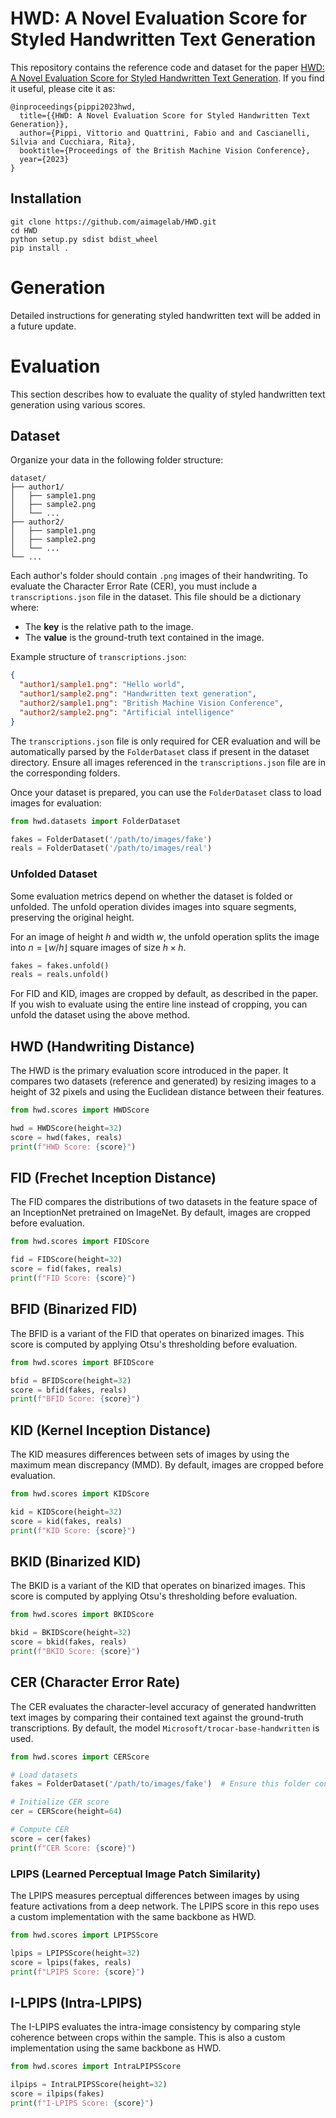 # HWD: A Novel Evaluation Score for Styled Handwritten Text Generation


This repository contains the reference code and dataset for the paper [HWD: A Novel Evaluation Score for Styled Handwritten Text Generation](https://papers.bmvc2023.org/0007.pdf).
If you find it useful, please cite it as:
```
@inproceedings{pippi2023hwd,
  title={{HWD: A Novel Evaluation Score for Styled Handwritten Text Generation}},
  author={Pippi, Vittorio and Quattrini, Fabio and and Cascianelli, Silvia and Cucchiara, Rita},
  booktitle={Proceedings of the British Machine Vision Conference},
  year={2023}
}
```

## Installation
```console
git clone https://github.com/aimagelab/HWD.git
cd HWD
python setup.py sdist bdist_wheel
pip install .
```

# Generation
Detailed instructions for generating styled handwritten text will be added in a future update.

# Evaluation
This section describes how to evaluate the quality of styled handwritten text generation using various scores.

## Dataset
Organize your data in the following folder structure:

```
dataset/
├── author1/
│   ├── sample1.png
│   ├── sample2.png
│   └── ...
├── author2/
│   ├── sample1.png
│   ├── sample2.png
│   └── ...
└── ...
```

Each author's folder should contain `.png` images of their handwriting. To evaluate the Character Error Rate (CER), you must include a `transcriptions.json` file in the dataset. This file should be a dictionary where:

 - The **key** is the relative path to the image.
 - The **value** is the ground-truth text contained in the image.

Example structure of `transcriptions.json`:

```json
{
  "author1/sample1.png": "Hello world",
  "author1/sample2.png": "Handwritten text generation",
  "author2/sample1.png": "British Machine Vision Conference",
  "author2/sample2.png": "Artificial intelligence"
}
```
The `transcriptions.json` file is only required for CER evaluation and will be automatically parsed by the `FolderDataset` class if present in the dataset directory. Ensure all images referenced in the `transcriptions.json` file are in the corresponding folders.

Once your dataset is prepared, you can use the `FolderDataset` class to load images for evaluation:

```python
from hwd.datasets import FolderDataset

fakes = FolderDataset('/path/to/images/fake')
reals = FolderDataset('/path/to/images/real')
```

### Unfolded Dataset
Some evaluation metrics depend on whether the dataset is folded or unfolded. The unfold operation divides images into square segments, preserving the original height.

For an image of height $h$ and width $w$, the unfold operation splits the image into $n=⌊w/h⌋$ square images of size $h \times h$.

```python
fakes = fakes.unfold()
reals = reals.unfold()
```
For FID and KID, images are cropped by default, as described in the paper. If you wish to evaluate using the entire line instead of cropping, you can unfold the dataset using the above method.

## HWD (Handwriting Distance)
The HWD is the primary evaluation score introduced in the paper. It compares two datasets (reference and generated) by resizing images to a height of 32 pixels and using the Euclidean distance between their features.

```python
from hwd.scores import HWDScore

hwd = HWDScore(height=32)
score = hwd(fakes, reals)
print(f"HWD Score: {score}")
```

## FID (Frechet Inception Distance)
The FID compares the distributions of two datasets in the feature space of an InceptionNet pretrained on ImageNet. By default, images are cropped before evaluation.

```python
from hwd.scores import FIDScore

fid = FIDScore(height=32)
score = fid(fakes, reals)
print(f"FID Score: {score}")
```

## BFID (Binarized FID)
The BFID is a variant of the FID that operates on binarized images. This score is computed by applying Otsu's thresholding before evaluation.

```python
from hwd.scores import BFIDScore

bfid = BFIDScore(height=32)
score = bfid(fakes, reals)
print(f"BFID Score: {score}")
```

## KID (Kernel Inception Distance)
The KID measures differences between sets of images by using the maximum mean discrepancy (MMD). By default, images are cropped before evaluation.

```python
from hwd.scores import KIDScore

kid = KIDScore(height=32)
score = kid(fakes, reals)
print(f"KID Score: {score}")
```

## BKID (Binarized KID)
The BKID is a variant of the KID that operates on binarized images. This score is computed by applying Otsu's thresholding before evaluation.

```python
from hwd.scores import BKIDScore

bkid = BKIDScore(height=32)
score = bkid(fakes, reals)
print(f"BKID Score: {score}")
```

## CER (Character Error Rate)
The CER evaluates the character-level accuracy of generated handwritten text images by comparing their contained text against the ground-truth transcriptions. By default, the model `Microsoft/trocar-base-handwritten` is used.

```python
from hwd.scores import CERScore

# Load datasets
fakes = FolderDataset('/path/to/images/fake')  # Ensure this folder contains transcriptions.json

# Initialize CER score
cer = CERScore(height=64)

# Compute CER
score = cer(fakes)
print(f"CER Score: {score}")
```

### LPIPS (Learned Perceptual Image Patch Similarity)
The LPIPS measures perceptual differences between images by using feature activations from a deep network. The LPIPS score in this repo uses a custom implementation with the same backbone as HWD.

```python
from hwd.scores import LPIPSScore

lpips = LPIPSScore(height=32)
score = lpips(fakes, reals)
print(f"LPIPS Score: {score}")
```

## I-LPIPS (Intra-LPIPS)
The I-LPIPS evaluates the intra-image consistency by comparing style coherence between crops within the sample. This is also a custom implementation using the same backbone as HWD.

```python
from hwd.scores import IntraLPIPSScore

ilpips = IntraLPIPSScore(height=32)
score = ilpips(fakes)
print(f"I-LPIPS Score: {score}")
```

